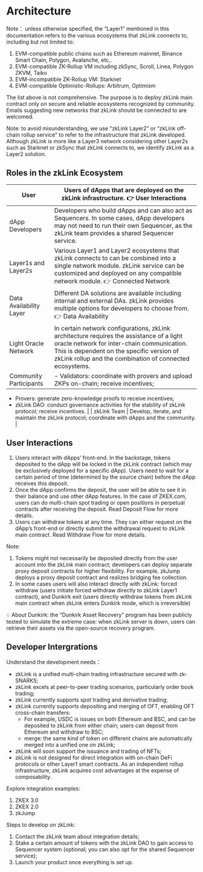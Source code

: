 

# **Architecture**



Note： unless otherwise specified, the “Layer1” mentioned in this documentation refers to the various ecosystems that zkLink connects to, including but not limited to:

1. EVM-compatible public chains such as Ethereum mainnet, Binance Smart Chain, Polygon, Avalanche, etc,.
2. EVM-compatible ZK-Rollup VM including zkSync, Scroll, Linea, Polygon ZKVM, Taiko
3. EVM-incompatible ZK-Rollup VM: Starknet
4. EVM-compatible Optimistic-Rollups: Arbitrum, Optimism

The list above is not comprehensive. The purpose is to deploy zkLink main contract only on secure and reliable ecosystems recognized by community. Emails suggesting new networks that zkLink should be connected to are welcomed. 

Note: to avoid misunderstanding, we use “zkLink Layer2” or “zkLink off-chain rollup service” to refer to the infrastructure that zkLink developed. Although zkLink is more like a Layer3 network considering other Layer2s such as Starknet or zkSync that zkLink connects to, we identify zkLink as a Layer2 solution.



## Roles in the zkLink Ecosystem

| User | Users of dApps that are deployed on the zkLink infrastructure.  👉 User Interactions |
| --- | --- |
| dApp Developers | Developers who build dApps and can also act as Sequencers. In some cases, dApp developers may not need to run their own Sequencer, as the zkLink team provides a shared Sequencer service. |
| Layer1s and Layer2s | Various Layer1 and Layer2 ecosystems that zkLink connects to can be combined into a single network module. zkLink service can be customized and deployed on any compatible network module. 👉 Connected Network |
| Data Availability Layer | Different DA solutions are available including internal and external DAs. zkLink provides multiple options for developers to choose from. 👉 Data Availability |
| Light Oracle Network | In certain network configurations, zkLink architecture requires the assistance of a light oracle network for inter-chain communication. This is dependent on the specific version of zkLink rollup and the combination of connected ecosystems. |
| Community Participants | - Validators: coordinate with provers and upload ZKPs on-chain; receive incentives;
- Provers: generate zero-knowledge proofs to receive incentives;
- zkLink DAO: conduct governance activities for the stability of zkLink protocol; receive incentives. |
| zkLink Team | Develop, iterate, and maintain the zkLink protocol; coordinate with dApps and the community. |


## User Interactions

1. Users interact with dApps’ front-end. In the backstage, tokens deposited to the dApp will be locked in the zkLink contract (which may be exclusively deployed for a specific dApp). Users need to wait for a certain period of time (determined by the source chain) before the dApp receives this deposit.
2. Once the dApp confirms the deposit, the user will be able to see it in their balance and use other dApp features. In the case of ZKEX.com, users can do multi-chain spot trading or open positions in perpetual contracts after receiving the deposit. Read Deposit Flow for more details.   
3. Users can withdraw tokens at any time. They can either request on the dApp’s front-end or directly submit the withdrawal request to zkLink main contract. Read Withdraw Flow for more details.

Note:

1. Tokens might not necessarily be deposited directly from the user account into the zkLink main contract; developers can deploy separate proxy deposit contracts for higher flexibility. For example, zkJump deploys a proxy deposit contract and realizes bridging fee collection.
2. In some cases users will also interact directly with zkLink: forced withdraw (users initiate forced withdraw directly to zkLink Layer1 contract), and Dunkirk exit (users directly withdraw tokens from zkLink main contract when zkLink enters Dunkirk mode, which is irreversible)

<aside>
💡 About Dunkirk: the “Dunkirk Asset Recovery” program has been publicly tested to simulate the extreme case: when zkLink server is down, users can retrieve their assets via the open-source recovery program.

</aside>


## Developer Intergrations

Understand the development needs：

- zkLink is a unified multi-chain trading infrastructure secured with zk-SNARKS;
- zkLink excels at peer-to-peer trading scenarios, particularly order book trading;
- zkLink currently supports spot trading and derivative trading;
- zkLink currently supports depositing and merging of OFT, enabling OFT cross-chain transfers:
    - For example, USDC is issues on both Ethereum and BSC, and can be deposited to zkLink from either chain; users can deposit from Ethereum and withdraw to BSC;
    - merge: the same kind of token on different chains are automatically merged into a unified one on zkLink;
- zkLink will soon support the issuance and trading of NFTs;
- zkLink is not designed for direct integration with on-chain DeFi protocols or other Layer1 smart contracts. As an independent rollup infrastructure, zkLink acquires cost advantages at the expense of composability.

Explore integration examples:

1. ZKEX 3.0
2. ZKEX 2.0
3. zkJump

Steps to develop on zkLink:

1. Contact the zkLink team about integration details;
2. Stake a certain amount of tokens with the zkLink DAO to gain access to Sequencer system (optional; you can also opt for the shared Sequencer service);
3. Launch your product once everything is set up.
